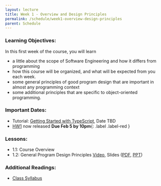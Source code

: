 ```yaml
---
layout: lecture
title: Week 1 - Overview and Design Principles
permalink: /schedule/week1-overview-design-principles
parent: Schedule
---
```

### Learning Objectives:

In this first week of the course, you will learn
* a little about the scope of Software Engineering and how it differs
from programming
* how this course will be organized, and what will be expected from
you each week.
* some general principles of good program design that are important in
almost any programming context
* some additional principles that are specific to object-oriented
programming.






### Important Dates:
* Tutorial: [Getting Started with TypeScript](#), Date TBD
* [HW1](/assignments/hw1) now released **Due Feb 5 by 10pm**{: .label .label-red }

### Lessons:
* 1.1: Course Overview
* 1.2: General Program Design Principles [Video](#), Slides ([PDF](#), [PPT](/Slides/Lesson%201.2%20General%20Program%20Design%20Principles.pptx))

### Additional Readings:
* [Class Syllabus](https://neu-se.github.io/CS4530-CS5500-Spring-2021/)
